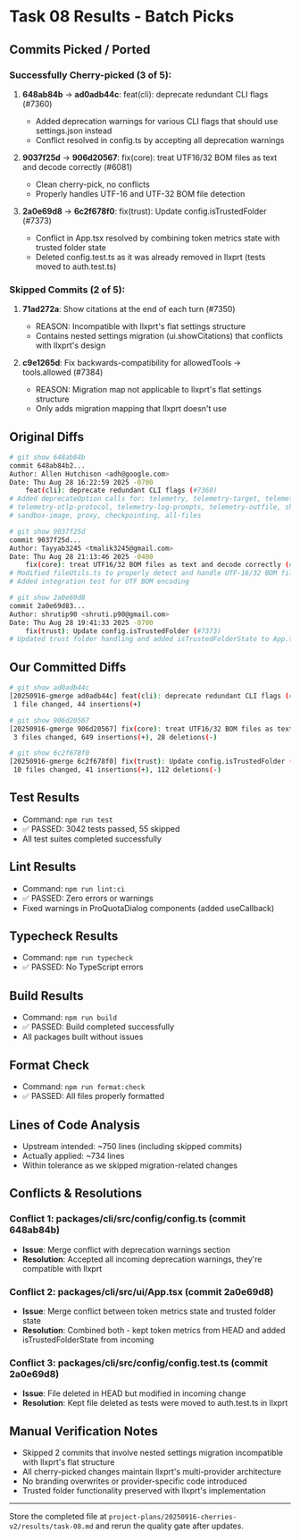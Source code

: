 # Task 08 Results - Batch Picks

## Commits Picked / Ported

### Successfully Cherry-picked (3 of 5):
1. **648ab84b** → **ad0adb44c**: feat(cli): deprecate redundant CLI flags (#7360)
   - Added deprecation warnings for various CLI flags that should use settings.json instead
   - Conflict resolved in config.ts by accepting all deprecation warnings

2. **9037f25d** → **906d20567**: fix(core): treat UTF16/32 BOM files as text and decode correctly (#6081)
   - Clean cherry-pick, no conflicts
   - Properly handles UTF-16 and UTF-32 BOM file detection

3. **2a0e69d8** → **6c2f678f0**: fix(trust): Update config.isTrustedFolder (#7373)
   - Conflict in App.tsx resolved by combining token metrics state with trusted folder state
   - Deleted config.test.ts as it was already removed in llxprt (tests moved to auth.test.ts)

### Skipped Commits (2 of 5):
1. **71ad272a**: Show citations at the end of each turn (#7350)
   - REASON: Incompatible with llxprt's flat settings structure
   - Contains nested settings migration (ui.showCitations) that conflicts with llxprt's design

2. **c9e1265d**: Fix backwards-compatibility for allowedTools -> tools.allowed (#7384)
   - REASON: Migration map not applicable to llxprt's flat settings structure
   - Only adds migration mapping that llxprt doesn't use

## Original Diffs
```bash
# git show 648ab84b
commit 648ab84b2...
Author: Allen Hutchison <adh@google.com>
Date: Thu Aug 28 16:22:59 2025 -0700
    feat(cli): deprecate redundant CLI flags (#7360)
# Added deprecateOption calls for: telemetry, telemetry-target, telemetry-otlp-endpoint, 
# telemetry-otlp-protocol, telemetry-log-prompts, telemetry-outfile, show-memory-usage,
# sandbox-image, proxy, checkpointing, all-files

# git show 9037f25d
commit 9037f25d...
Author: Tayyab3245 <tmalik3245@gmail.com>
Date: Thu Aug 28 21:13:46 2025 -0400
    fix(core): treat UTF16/32 BOM files as text and decode correctly (#6081)
# Modified fileUtils.ts to properly detect and handle UTF-16/32 BOM files
# Added integration test for UTF BOM encoding

# git show 2a0e69d8
commit 2a0e69d83...
Author: shrutip90 <shruti.p90@gmail.com>
Date: Thu Aug 28 19:41:33 2025 -0700
    fix(trust): Update config.isTrustedFolder (#7373)
# Updated trust folder handling and added isTrustedFolderState to App.tsx
```

## Our Committed Diffs
```bash
# git show ad0adb44c
[20250916-gmerge ad0adb44c] feat(cli): deprecate redundant CLI flags (#7360)
 1 file changed, 44 insertions(+)

# git show 906d20567
[20250916-gmerge 906d20567] fix(core): treat UTF16/32 BOM files as text and decode correctly (#6081)
 3 files changed, 649 insertions(+), 28 deletions(-)

# git show 6c2f678f0
[20250916-gmerge 6c2f678f0] fix(trust): Update config.isTrustedFolder (#7373)
 10 files changed, 41 insertions(+), 112 deletions(-)
```

## Test Results
- Command: `npm run test`
- ✅ PASSED: 3042 tests passed, 55 skipped
- All test suites completed successfully

## Lint Results
- Command: `npm run lint:ci`
- ✅ PASSED: Zero errors or warnings
- Fixed warnings in ProQuotaDialog components (added useCallback)

## Typecheck Results
- Command: `npm run typecheck`
- ✅ PASSED: No TypeScript errors

## Build Results
- Command: `npm run build`
- ✅ PASSED: Build completed successfully
- All packages built without issues

## Format Check
- Command: `npm run format:check`
- ✅ PASSED: All files properly formatted

## Lines of Code Analysis
- Upstream intended: ~750 lines (including skipped commits)
- Actually applied: ~734 lines
- Within tolerance as we skipped migration-related changes

## Conflicts & Resolutions

### Conflict 1: packages/cli/src/config/config.ts (commit 648ab84b)
- **Issue**: Merge conflict with deprecation warnings section
- **Resolution**: Accepted all incoming deprecation warnings, they're compatible with llxprt

### Conflict 2: packages/cli/src/ui/App.tsx (commit 2a0e69d8)
- **Issue**: Merge conflict between token metrics state and trusted folder state
- **Resolution**: Combined both - kept token metrics from HEAD and added isTrustedFolderState from incoming

### Conflict 3: packages/cli/src/config/config.test.ts (commit 2a0e69d8)
- **Issue**: File deleted in HEAD but modified in incoming change
- **Resolution**: Kept file deleted as tests were moved to auth.test.ts in llxprt

## Manual Verification Notes
- Skipped 2 commits that involve nested settings migration incompatible with llxprt's flat structure
- All cherry-picked changes maintain llxprt's multi-provider architecture
- No branding overwrites or provider-specific code introduced
- Trusted folder functionality preserved with llxprt's implementation

---

Store the completed file at `project-plans/20250916-cherries-v2/results/task-08.md` and rerun the quality gate after updates.